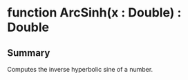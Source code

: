 # function ArcSinh(x : Double) : Double

## Summary
Computes the inverse hyperbolic sine of a number.
